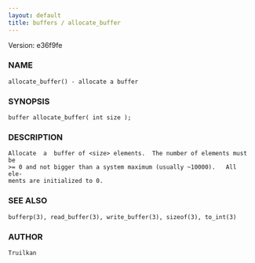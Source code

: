 ```yaml
---
layout: default
title: buffers / allocate_buffer
---
```


Version: e36f9fe




### NAME
    allocate_buffer() - allocate a buffer


### SYNOPSIS
    buffer allocate_buffer( int size );


### DESCRIPTION
    Allocate  a  buffer of <size> elements.  The number of elements must be
    >= 0 and not bigger than a system maximum (usually ~10000).   All  ele‐
    ments are initialized to 0.


### SEE ALSO
    bufferp(3), read_buffer(3), write_buffer(3), sizeof(3), to_int(3)


### AUTHOR
    Truilkan



